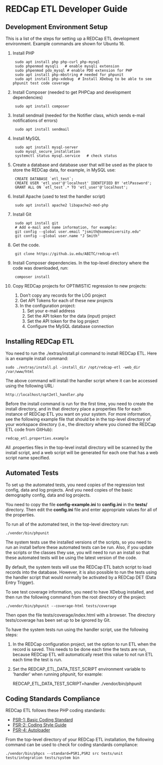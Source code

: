 REDCap ETL Developer Guide
======================================

Development Environment Setup
-------------------------------------

This is a list of the steps for setting up a REDCap ETL development environment. Example commands are shown for Ubuntu 16.

1. Install PHP

        sudo apt install php php-curl php-mysql
        sudo phpenmod mysqli   # enable mysqli extension
        sudo phpenmod pdo_mysql # enable PDO extension for PHP 
        sudo apt install php-mbstring # needed for phpunit
        sudo apt install php-xdebug  # Install XDebug to be able to see phpunit test code coverage

2. Install Composer (needed to get PHPCap and development dependencies)

        sudo apt install composer

3. Install sendmail (needed for the Notifier class, which sends e-mail notifications of errors)

        sudo apt install sendmail

4. Install MySQL

        sudo apt install mysql-server
        sudo mysql_secure_installation
        systemctl status mysql.service   # check status

5. Create a database and database user that will be used as the place to store the REDCap data, for example, in MySQL use:

        CREATE DATABASE `etl_test`;
        CREATE USER 'etl_user'@'localhost' IDENTIFIED BY 'etlPassword';
        GRANT ALL ON `etl_test`.* TO 'etl_user'@'localhost';

6. Install Apache (used to test the handler script)

        sudo apt install apache2 libapache2-mod-php

7. Install Git

        sudo apt install git
        # Add e-mail and name information, for example:
        git config --global user.email "jsmith@someuniversity.edu"
        git config --global user.name "J Smith"

8. Get the code.

        git clone https://github.iu.edu/ABITC/redcap-etl

9. Install Composer dependencies. In the top-level directory where the code was downloaded, run:

        composer install

10. Copy REDCap projects for OPTIMISTIC regression to new projects:
    1. Don’t copy any records for the LOG project
    2. Get API Tokens for each of these new projects
    3. In the configuration project:
        1. Set your e-mail address
        2. Set the API token for the data (input) project
        3. Set the API token for the log project
        4. Configure the MySQL database connection


Installing REDCap ETL
-----------------------------------------
You need to run the ./extras/install.pl command to install REDCap ETL. Here is an example install command:

    sudo ./extras/install.pl -install_dir /opt/redcap-etl -web_dir /var/www/html

The above command will install the handler script where it can be accessed using the following URL:

    http://localhost/opt2etl_handler.php

Before the install command is run for the first time, you need to create the install directory, and in that directory place a properties file for each instance of REDCap ETL you want on your system. For more information, see the following example file that should be in the top-level directory of your workspace directory (i.e., the directory where you cloned the REDCap ETL code from GitHub):

    redcap_etl.properties.example

All .properties files in the top-level install directory will be scanned by the install script, and a web script will be generated for each one that has a web script name specified.



Automated Tests
------------------------------
To set up the automated tests, you need copies of the regression test config, data and log projects. And you need copies of the basic demography config, data and log projects. 

You need to copy the file **config-example.ini** to **config.ini** in the **tests/** directory. Then edit the **config.ini** file and enter appropriate values for all of the properties.

To run all of the automated test, in the top-level directory run:

    ./vendor/bin/phpunit

The system tests use the installed versions of the scripts, so you need to run an install before these automated tests can be run. Also, if you update the scripts or the classes they use, you will need to run an install so that these automated tests will be using the latest version of the code.

By default, the system tests will use the REDCap ETL batch script to load records into the database. However, it is also possible to run the tests using the handler script that would normally be activated by a REDCap DET (Data Entry Trigger).

To see test coverage information, you need to have XDebug installed, and then run the following command from the root directory of the project:

    ./vendor/bin/phpunit --coverage-html tests/coverage

Then open the file tests/coverage/index.html with a browser. The directory tests/coverage has been set up to be ignored by Git.


To have the system tests run using the handler script, use the following steps:
1. In the REDCap configuration project, set the option to run ETL when the record is saved. This needs to be done each time the tests are run, because REDCap ETL will automatically reset this value to not run ETL each time the test is run.
2. Set the REDCAP_ETL_DATA_TEST_SCRIPT environment variable to 'handler' when running phpunit, for example:

    REDCAP_ETL_DATA_TEST_SCRIPT=handler ./vendor/bin/phpunit


Coding Standards Compliance
------------------------------------

REDCap ETL follows these PHP coding standards:

* [PSR-1: Basic Coding Standard](http://www.php-fig.org/psr/psr-1/)
* [PSR-2: Coding Style Guide](http://www.php-fig.org/psr/psr-2/)
* [PSR-4: Autoloader](http://www.php-fig.org/psr/psr-4/)

From the top-level directory of your REDCap ETL installation, the following command can be used
to check for coding standards compliance:

    ./vendor/bin/phpcs --standard=PSR1,PSR2 src tests/unit tests/integration tests/system bin
